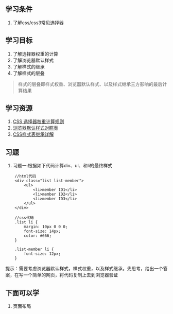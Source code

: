 ## 学习条件
1. 了解css/css3常见选择器

## 学习目标
1. 了解选择器权重的计算
2. 了解浏览器默认样式
3. 了解样式的继承
4. 了解样式的层叠
> 样式的层叠即样式权重、浏览器默认样式、以及样式继承三方影响的最后计算结果

## 学习资源
1. [CSS 选择器权重计算规则](http://www.imooc.com/article/14629)
2. [浏览器默认样式对照表](http://developer.doyoe.com/default-style/)
3. [CSS样式表继承详解](http://www.cnphp.info/css-style-inheritance.html)

## 习题
1. 习题一:根据如下代码计算div、ul、和li的最终样式
```
    //html代码
    <div class="list list-member">
        <ul>
            <li>member ID1</li>
            <li>member ID2</li>
            <li>member ID3</li>
        </ul>
    </div>

    //css代码
    .list li {
        margin: 10px 0 0 0;
        font-size: 14px;
        color: #666;
    }

    .list-member li {
        font-size: 12px;
    }
```

提示：需要考虑浏览器默认样式，样式权重，以及样式继承。先思考，给出一个答案，在写一个简单的网页，将代码复制上去到浏览器验证

## 下面可以学
1. 页面布局
